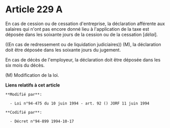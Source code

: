 # Article 229 A

En cas de cession ou de cessation d'entreprise, la déclaration afférente aux salaires qui n'ont pas encore donné lieu à
l'application de la taxe est déposée dans les soixante jours de la cession ou de la cessation [*délai*].

((En cas de redressement ou de liquidation judiciaires)) (M), la déclaration doit être déposée dans les soixante jours du
jugement.

En cas de décès de l'employeur, la déclaration doit être déposée dans les six mois du décès.

(M) Modification de la loi.

**Liens relatifs à cet article**

	**Modifié par**:

	  - Loi n°94-475 du 10 juin 1994 - art. 92 () JORF 11 juin 1994

	**Codifié par**:

	  - Décret n°94-899 1994-10-17
